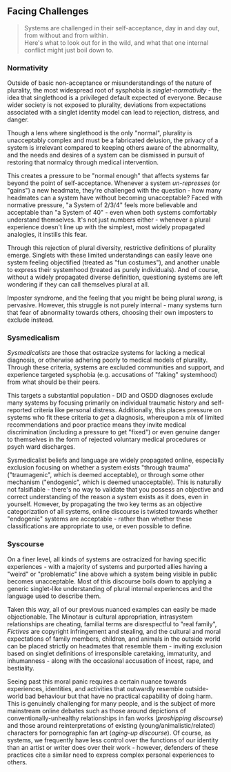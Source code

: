 ## Facing Challenges

> Systems are challenged in their self-acceptance, day in and day out, from without and from within.<br/>
> Here's what to look out for in the wild, and what that one internal conflict might just boil down to.

### Normativity

Outside of basic non-acceptance or misunderstandings of the nature of plurality, the most widespread root of sysphobia is _singlet-normativity_ - the idea that singlethood is a privileged default expected of everyone.
Because wider society is not exposed to plurality, deviations from expectations associated with a singlet identity model can lead to rejection, distress, and danger.

Though a lens where singlethood is the only "normal", plurality is unacceptably complex and must be a fabricated delusion, the privacy of a system is irrelevant compared to keeping others aware of the abnormality, and the needs and desires of a system can be dismissed in pursuit of restoring that normalcy through medical intervention.

This creates a pressure to be "normal enough" that affects systems far beyond the point of self-acceptance.
Whenever a system _un-represses_ (or "gains") a new headmate, they're challenged with the question - how many headmates can a system have without becoming unacceptable?
Faced with normative pressure, "a System of 2/3/4" feels more believable and acceptable than "a System of 40" - even when both systems comfortably understand themselves.
It's not just numbers either - whenever a plural experience doesn't line up with the simplest, most widely propagated analogies, it instills this fear.

Through this rejection of plural diversity, restrictive definitions of plurality emerge.
Singlets with these limited understandings can easily leave one system feeling objectified (treated as "fun costumes"), and another unable to express their systemhood (treated as purely individuals).
And of course, without a widely propagated diverse definition, questioning systems are left wondering if they can call themselves plural at all.

Imposter syndrome, and the feeling that you might be being plural _wrong_, is pervasive.
However, this struggle is not purely internal - many systems turn that fear of abnormality towards others, choosing their own imposters to exclude instead.

### Sysmedicalism

_Sysmedicalists_ are those that ostracize systems for lacking a medical diagnosis, or otherwise adhering poorly to medical models of plurality.
Through these criteria, systems are excluded communities and support, and experience targeted sysphobia (e.g. accusations of "faking" systemhood) from what should be their peers.

This targets a substantial population - DID and OSDD diagnoses exclude many systems by focusing primarily on individual traumatic history and self-reported criteria like personal distress.
Additionally, this places pressure on systems who fit these criteria to _get_ a diagnosis, whereupon a mix of limited recommendations and poor practice means they invite medical discrimination (including a pressure to get "fixed") or even genuine danger to themselves in the form of rejected voluntary medical procedures or psych ward discharges.

Sysmedicalist beliefs and language are widely propagated online, especially exclusion focusing on whether a system exists "through trauma" ("traumagenic", which is deemed acceptable), or through some other mechanism ("endogenic", which is deemed unacceptable).
This is naturally not falsifiable - there's no way to validate that you possess an objective and correct understanding of the reason a system exists as it does, even in yourself.
However, by propagating the two key terms as an objective categorization of all systems, online discourse is twisted towards whether "endogenic" systems are acceptable - rather than whether these classifications are appropriate to use, or even possible to define.

### Syscourse

On a finer level, all kinds of systems are ostracized for having specific experiences - with a majority of systems and purported allies having a "weird" or "problematic" line above which a system being visible in public becomes unacceptable.
Most of this discourse boils down to applying a generic singlet-like understanding of plural internal experiences and the language used to describe them.

Taken this way, all of our previous nuanced examples can easily be made objectionable.
The Minotaur is cultural appropriation, intrasystem relationships are cheating, familial terms are disrespectful to "real family", _Fictives_ are copyright infringement and stealing, and the cultural and moral expectations of family members, children, and animals in the outside world can be placed strictly on headmates that resemble them - inviting exclusion based on singlet definitions of irresponsible caretaking, immaturity, and inhumanness - along with the occasional accusation of incest, rape, and bestiality.

Seeing past this moral panic requires a certain nuance towards experiences, identities, and activities that outwardly resemble outside-world bad behaviour but that have no practical capability of doing harm.
This is genuinely challenging for many people, and is the subject of more mainstream online debates such as those around depictions of conventionally-unhealthy relationships in fan works (*proshipping discourse*) and those around reinterpretations of existing (young/animalistic/related) characters for pornographic fan art (*aging-up discourse*). 
Of course, as systems, we frequently have less control over the functions of our identity than an artist or writer does over their work - however, defenders of these practices cite a similar need to express complex personal experiences to others.
